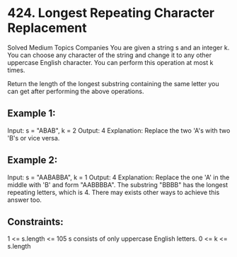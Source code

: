 # 424. Longest Repeating Character Replacement
Solved
Medium
Topics
Companies
You are given a string s and an integer k. You can choose any character of the string and change it to any other uppercase English character. You can perform this operation at most k times.

Return the length of the longest substring containing the same letter you can get after performing the above operations.

 

## Example 1:

Input: s = "ABAB", k = 2
Output: 4
Explanation: Replace the two 'A's with two 'B's or vice versa.
## Example 2:

Input: s = "AABABBA", k = 1
Output: 4
Explanation: Replace the one 'A' in the middle with 'B' and form "AABBBBA".
The substring "BBBB" has the longest repeating letters, which is 4.
There may exists other ways to achieve this answer too.
 

## Constraints:

1 <= s.length <= 105
s consists of only uppercase English letters.
0 <= k <= s.length